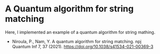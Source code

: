 # A Quantum algorithm for string matching

Here, I implemented an example of a quantum algorithm for string mathing.
- Niroula, P., Nam, Y. A quantum algorithm for string matching. npj Quantum Inf 7, 37 (2021). https://doi.org/10.1038/s41534-021-00369-3
